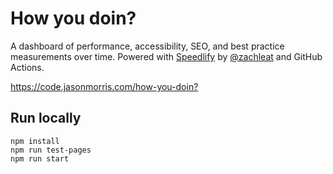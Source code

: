 # How you doin?

A dashboard of performance, accessibility, SEO, and best practice measurements over time. Powered with [Speedlify](https://github.com/zachleat/speedlify/) by [@zachleat](https://www.zachleat.com/) and GitHub Actions.

<https://code.jasonmorris.com/how-you-doin?>

## Run locally

```
npm install
npm run test-pages
npm run start
```
